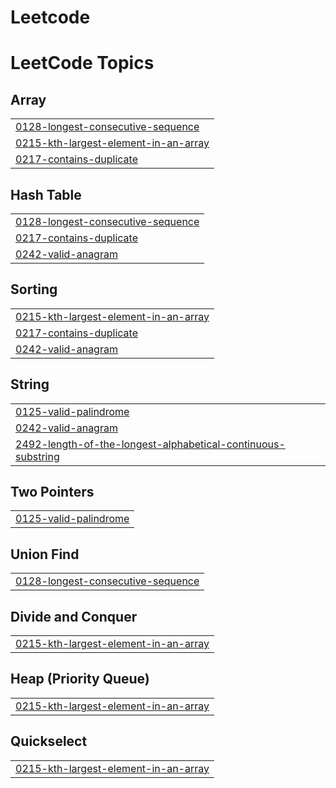 # Leetcode
<!---LeetCode Topics Start-->
# LeetCode Topics
## Array
|  |
| ------- |
| [0128-longest-consecutive-sequence](https://github.com/ratheeshkumar25/Leetcode/tree/master/0128-longest-consecutive-sequence) |
| [0215-kth-largest-element-in-an-array](https://github.com/ratheeshkumar25/Leetcode/tree/master/0215-kth-largest-element-in-an-array) |
| [0217-contains-duplicate](https://github.com/ratheeshkumar25/Leetcode/tree/master/0217-contains-duplicate) |
## Hash Table
|  |
| ------- |
| [0128-longest-consecutive-sequence](https://github.com/ratheeshkumar25/Leetcode/tree/master/0128-longest-consecutive-sequence) |
| [0217-contains-duplicate](https://github.com/ratheeshkumar25/Leetcode/tree/master/0217-contains-duplicate) |
| [0242-valid-anagram](https://github.com/ratheeshkumar25/Leetcode/tree/master/0242-valid-anagram) |
## Sorting
|  |
| ------- |
| [0215-kth-largest-element-in-an-array](https://github.com/ratheeshkumar25/Leetcode/tree/master/0215-kth-largest-element-in-an-array) |
| [0217-contains-duplicate](https://github.com/ratheeshkumar25/Leetcode/tree/master/0217-contains-duplicate) |
| [0242-valid-anagram](https://github.com/ratheeshkumar25/Leetcode/tree/master/0242-valid-anagram) |
## String
|  |
| ------- |
| [0125-valid-palindrome](https://github.com/ratheeshkumar25/Leetcode/tree/master/0125-valid-palindrome) |
| [0242-valid-anagram](https://github.com/ratheeshkumar25/Leetcode/tree/master/0242-valid-anagram) |
| [2492-length-of-the-longest-alphabetical-continuous-substring](https://github.com/ratheeshkumar25/Leetcode/tree/master/2492-length-of-the-longest-alphabetical-continuous-substring) |
## Two Pointers
|  |
| ------- |
| [0125-valid-palindrome](https://github.com/ratheeshkumar25/Leetcode/tree/master/0125-valid-palindrome) |
## Union Find
|  |
| ------- |
| [0128-longest-consecutive-sequence](https://github.com/ratheeshkumar25/Leetcode/tree/master/0128-longest-consecutive-sequence) |
## Divide and Conquer
|  |
| ------- |
| [0215-kth-largest-element-in-an-array](https://github.com/ratheeshkumar25/Leetcode/tree/master/0215-kth-largest-element-in-an-array) |
## Heap (Priority Queue)
|  |
| ------- |
| [0215-kth-largest-element-in-an-array](https://github.com/ratheeshkumar25/Leetcode/tree/master/0215-kth-largest-element-in-an-array) |
## Quickselect
|  |
| ------- |
| [0215-kth-largest-element-in-an-array](https://github.com/ratheeshkumar25/Leetcode/tree/master/0215-kth-largest-element-in-an-array) |
<!---LeetCode Topics End-->